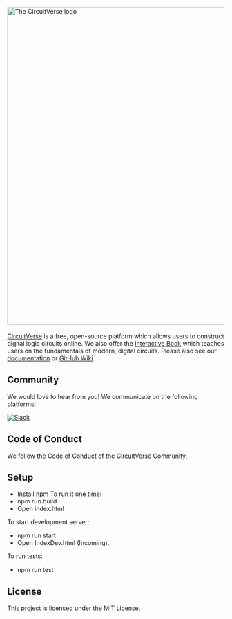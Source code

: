 <img url="https://raw.githubusercontent.com/CircuitVerse/CircuitVerse/d5ebd5586221b772b28af9c3a9bbeb39cfdb469e/app/assets/images/cvlogo.svg" alt="The CircuitVerse logo" width="736"/> </br></br>
[CircuitVerse](https://circuitverse.org) is a free, open-source platform which allows users to construct digital logic circuits online. We also offer the [Interactive Book](https://learn.circuitverse.org) which teaches users on the fundamentals of modern, digital circuits. Please also see our [documentation](https://docs.circuitverse.org) or [GitHub Wiki](https://github.com/CircuitVerse/CircuitVerse/wiki/).

## Community
We would love to hear from you! We communicate on the following platforms:

[![Slack](https://img.shields.io/badge/chat-on_slack-purple.svg?style=for-the-badge&logo=slack)](https://join.slack.com/t/circuitverse-team/shared_invite/enQtNjc4MzcyNDE5OTA3LTdjYTM5NjFiZWZlZGI2MmU1MmYzYzczNmZlZDg5MjYxYmQ4ODRjMjQxM2UyMWI5ODUzODQzMDU2ZDEzNjI4NmE)

## Code of Conduct
We follow the [Code of Conduct](code-of-conduct.md) of the [CircuitVerse](https://circuitverse.org) Community.

## Setup
- Install [npm](https://www.npmjs.com/get-npm)
To run it one time:
- npm run build
- Open index.html

To start development server:
- npm run start
- Open IndexDev.html (Incoming).

To run tests:
- npm run test

## License
This project is licensed under the [MIT License](LICENSE).
